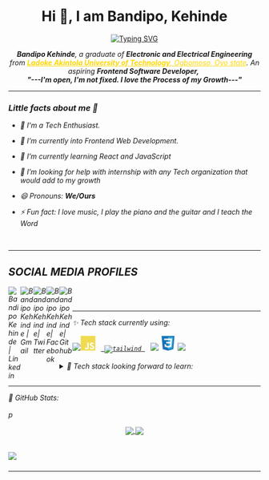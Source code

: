 <h1 color="#ffd900" align="center">Hi 👋, I am Bandipo, Kehinde</h1>

<p  align="center" >
<a href="https://git.io/typing-svg"><img src="https://readme-typing-svg.herokuapp.com?font=Fira+Code&pause=1000&color=FFD900&random=false&width=435&lines=Hey!+Welcome+to+my+Profile;+I+am+a+Frontend+Software+Developer" alt="Typing SVG" /></a>
</p>

<p align="center">
  <em>
    <b>Bandipo Kehinde</b>, a graduate of <b>Electronic and Electrical Engineering</b> from <a style= "color:gold" href="https://www.lautech.edu.ng/"> <b>Ladoke Akintola University of Technology</b>, Ogbomoso, Oyo state</a>.
    An aspiring <b>Frontend Software Developer,</b>&nbsp; <br>
  <b><i>"---I'm open, I'm not fixed. I love the Process of my Growth---"</i></b>
</p>

---

<h3>Little facts about me 🧑</h3>

- 🧞 I'm a Tech Enthusiast.
- 🔭 I’m currently into Frontend Web Development.
- 🌱 I’m currently learning React and JavaScript
- 🤔 I’m looking for help with internship with any Tech organization that would add to my growth
- 😄 Pronouns: <b>We/Ours</b>
- ⚡ Fun fact: I love music, I play the piano and the guitar and I teach the Word

  <br>

---

## SOCIAL MEDIA PROFILES

  </hr>
  <a href="https://www.linkedin.com/in/bandipo-kehinde-3b0434270/">
   <img align="left" alt=" Bandipo Kehinde | Linkedin" width="24px" src="https://www.vectorlogo.zone/logos/linkedin/linkedin-icon.svg" />
  </a>
  <a href="keneebandipo@gmail.com">
    <img align="left" alt="Bandipo Kehinde | Gmail" width="26px" src="https://www.vectorlogo.zone/logos/gmail/gmail-icon.svg" />
  </a>
  <a href="https://twitter.com/Bandipokenny">
    <img align="left" alt="Bandipo Kehinde| Twitter" width="26px" src="https://www.vectorlogo.zone/logos/twitter/twitter-official.svg" />
  </a>
   <a href="https://web.facebook.com/bandipo.kehinde">
    <img align="left" alt="Bandipo Kehinde| Facebook" width="26px" src="https://www.vectorlogo.zone/logos/facebook/facebook-tile.svg" />
  </a>
   <a href="https://github.com/KBandipo">
    <img align="left" alt="Bandipo Kehinde| Github" width="26px" src="https://www.vectorlogo.zone/logos/github/github-tile.svg" />
  </a>
  <br>
  <br>

---

<summary>
  ✨ Tech stack currently using:
</summary>
   <br>
<code><a href="https://reactjs.org/" target="_blank"><img height="30" src="https://www.vectorlogo.zone/logos/reactjs/reactjs-icon.svg"></a></code><code><a href="https://www.javascript.com/" target="_blank"><img height="30" src="https://raw.githubusercontent.com/devicons/devicon/master/icons/javascript/javascript-plain.svg"></a></code>
<code> <a href="https://tailwindcss.com/" target="_blank"> <img src="https://www.vectorlogo.zone/logos/tailwindcss/tailwindcss-icon.svg" alt="tailwind" height="30"/> </a> </code>
<code><a href="https://www.w3schools.com/html/" target="_blank"><img height="30" src="https://www.vectorlogo.zone/logos/w3_html5/w3_html5-icon.svg"></a></code>
<code><a href="https://www.w3schools.com/css/" target="_blank"><img height="30" src="https://raw.githubusercontent.com/devicons/devicon/master/icons/css3/css3-original.svg"></a></code>
<code><a href="https://git-scm.com/" target="_blank"><img height="30" src="https://www.vectorlogo.zone/logos/git-scm/git-scm-icon.svg"></a></code>

<br>
<br>
<details>
<summary>
🌱 Tech stack looking forward to learn:

</summary>
   <br>
<code><a href="https://www.python.org/" target="_blank"><img height="30" src="https://www.vectorlogo.zone/logos/python/python-icon.svg"></a></code>
<code><a href="https://nextjs.org/" target="_blank"><img height="30" src="https://upload.wikimedia.org/wikipedia/commons/thumb/1/10/Cib-next-js_%28CoreUI_Icons_v1.0.0%29.svg/120px-Cib-next-js_%28CoreUI_Icons_v1.0.0%29.svg.png"></a></code>
<code><a href="https://redux.js.org" target="_blank"> <img src="https://raw.githubusercontent.com/devicons/devicon/master/icons/redux/redux-original.svg" alt="redux" height="30"></a></code>
<code><a href="https://sass-lang.com" target="_blank"> <img src="https://raw.githubusercontent.com/devicons/devicon/master/icons/sass/sass-original.svg" alt="sass"  height="30"></a></code>
<code><a href="https://nodejs.org/en/" target="_blank"><img height="30" src="https://www.vectorlogo.zone/logos/nodejs/nodejs-icon.svg"></a></code>
<code><a href="https://www.json.org/" target="_blank"><img height="30" src="https://www.vectorlogo.zone/logos/json/json-icon.svg"></a></code>
<code><a href="https://colab.research.google.com/" target="_blank"><img height="30" src="https://colab.research.google.com/img/colab_favicon_256px.png"></a></code>
<code><a href="https://cloud.google.com/" target="_blank"><img height="30" src="https://www.vectorlogo.zone/logos/google_cloud/google_cloud-icon.svg"></a></code>
<code><a href="https://analytics.google.com/" target="_blank"><img height="30" src="https://www.vectorlogo.zone/logos/google_analytics/google_analytics-icon.svg"></a></code>
<code><a href="https://azure.microsoft.com/en-us/" target="_blank"><img height="30" src="https://www.vectorlogo.zone/logos/microsoft_azure/microsoft_azure-icon.svg"></a></code>
<code><a href="https://opencv.org/" target="_blank"><img height="30" src="https://www.vectorlogo.zone/logos/opencv/opencv-icon.svg"></a></code>
<code><a href="https://aws.amazon.com/" target="_blank"><img height="30" src="https://www.vectorlogo.zone/logos/amazon_aws/amazon_aws-icon.svg"></a></code>

</details>
<br>

---

<summary>
 📔 GitHub Stats:
</summary>
<br>
p<p align="center">
  <a href="https://github.com/KBandipo">
    <img align="center"  height="175px" src="https://github-readme-stats.vercel.app/api?username=KBandipo&show_icons=true&hide_border=true&title_color=94b4a4&amp&icon_color=FFFFFF&amp&text_color=FFFFFF&amp&bg_color=000000&count_private=true&include_all_commits=true"/>
  </a>
  <a href="https://github.com/KBandipo">
    <img align="center" height="175px"  src="https://github-readme-stats.vercel.app/api/top-langs/?username=KBandipo&text_color=FFFFFF&bg_color=000000&title_color=94b4a4&langs_count=15&layout=compact&hide_border=true" />
  </a>
</p>

## <a href="https://github.com/KBandipo"><img src="https://github-readme-streak-stats.herokuapp.com/?user=KBandipo&stroke=ffffff&background=1c1917&ring=0891b2&fire=0891b2&currStreakNum=ffffff&currStreakLabel=0891b2&sideNums=ffffff&sideLabels=ffffff&dates=ffffff&hide_border=true" /></a>

---

